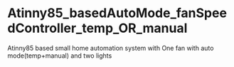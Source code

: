 # Atinny85_basedAutoMode_fanSpeedController_temp_OR_manual
 Atinny85 based small home automation system with One fan with auto mode(temp+manual) and two lights
 
